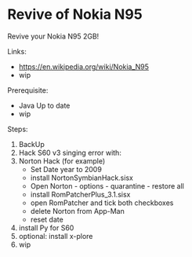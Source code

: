 # Revive of Nokia N95
Revive your Nokia N95 2GB!

Links:

- https://en.wikipedia.org/wiki/Nokia_N95
- wip

Prerequisite:

- Java Up to date
- wip

Steps:

1. BackUp
2. Hack S60 v3 singing error with:
3. Norton Hack (for example)
    - Set Date year to 2009
    - install NortonSymbianHack.sisx
    - Open Norton - options - quarantine - restore all
    - install RomPatcherPlus_3.1.sisx
    - open RomPatcher and tick both checkboxes
    - delete Norton from App-Man
    - reset date
4. install Py for S60
5. optional: install x-plore
6. wip
